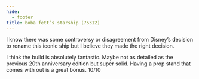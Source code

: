 ```yaml
---
hide:
  - footer
title: boba fett’s starship (75312)
---
```


I know there was some controversy or disagreement from Disney’s decision to rename this iconic ship but I believe they made the right decision.

I think the build is absolutely fantastic. Maybe not as detailed as the previous 20th anniversary edition but super solid.
Having a prop stand that comes with out is a great bonus. 10/10

